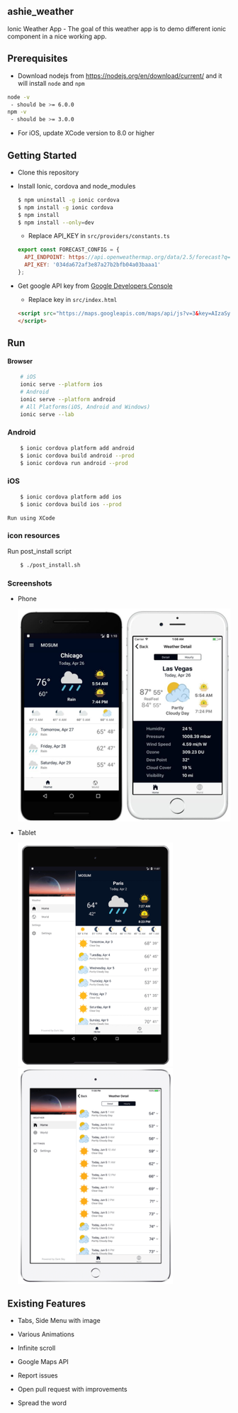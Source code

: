 ## ashie_weather
Ionic Weather App - The goal of this weather app is to demo different ionic component in a nice working app. 
## Prerequisites
- Download nodejs from https://nodejs.org/en/download/current/ and it will install `node` and `npm`
```bash
node -v
 - should be >= 6.0.0
npm -v
 - should be >= 3.0.0
```
- For iOS, update XCode version to 8.0 or higher

## Getting Started

* Clone this repository

* Install Ionic, cordova and node_modules

    ```bash
    $ npm uninstall -g ionic cordova
    $ npm install -g ionic cordova
    $ npm install
    $ npm install --only=dev  
    ```

  * Replace API_KEY in `src/providers/constants.ts`
  ```js
  export const FORECAST_CONFIG = {
    API_ENDPOINT: https://api.openweathermap.org/data/2.5/forecast?q=harare&appid=034da672af3e87a27b2bfb04a03baaa1,
    API_KEY: '034da672af3e87a27b2bfb04a03baaa1'
  };
  ```
* Get google API key from [Google Developers Console](https://console.developers.google.com/apis/credentials)
  * Replace key in `src/index.html`
  ```html
  <script src="https://maps.googleapis.com/maps/api/js?v=3&key=AIzaSyAZL0jdvdtBV_DmzLZ8yW53GHnhlRrbIAY&libraries=places">
  </script>
  ```

## Run

#### Browser
```bash
    # iOS 
    ionic serve --platform ios
    # Android
    ionic serve --platform android
    # All Platforms(iOS, Android and Windows)
    ionic serve --lab
```

### Android

```bash
    $ ionic cordova platform add android
    $ ionic cordova build android --prod
    $ ionic cordova run android --prod
```

### iOS
```bash
    $ ionic cordova platform add ios
    $ ionic cordova build ios --prod
```    
    Run using XCode
    
### icon resources
Run post_install script
```bash
    $ ./post_install.sh
```    
    
### Screenshots

* Phone

  <img src="screenshots/android-ios-phone.jpg" alt="android-ios-phone" width="500"/>
  
* Tablet
  
  <img src="screenshots/android-tablet.png" alt="android-tablet" width="350"/>
  <img src="screenshots/ios-tablet.png" alt="ios-tablet" width="350"/>

## Existing Features

* Tabs, Side Menu with image
* Various Animations
* Infinite scroll
* Google Maps API


* Report issues
* Open pull request with improvements
* Spread the word


